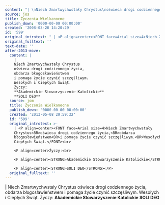 ```yaml
---
content: "| \nNiech Zmartwychwstały Chrystus\noświeca drogi codziennego życia,\nobdarza błogosławieństwem\ni pomaga życie czynić szczęśliwym.\nWesołych i Ciepłych Świąt.\nŻyczy:\n**Akademickie Stowarzyszenie Katolickie**\n**SOLI DEO**\n\n\n<!--CONTENT FROM OLD SERVER (jos before 2013):  | \nNiech Zmartwychwstały Chrystus\noświeca drogi codziennego życia,\nobdarza błogosławieństwem\ni pomaga życie czynić szczęśliwym.\nWesołych i Ciepłych Świąt.\n\r\n\nŻyczy:\n\r\n\n**Akademickie Stowarzyszenie Katolickie**\n\r\n\n**SOLI DEO**\n\n-->"
source: jos
title: Życzenia Wielkanocne
publish_down: '0000-00-00 00:00:00'
created: '2008-03-20 14:20:29'
id: '599'
original_introtext: " | <P align=center><FONT face=Arial size=4>Niech Zmartwychwstały Chrystus<BR>oświeca drogi codziennego życia,<BR>obdarza błogosławieństwem<BR>i pomaga życie czynić szczęśliwym.<BR>Wesołych i Ciepłych Świąt.</FONT><br>\r\n<P align=center>Życzy:<br>\r\n<P align=center><STRONG>Akademickie Stowarzyszenie Katolickie</STRONG><br>\r\n<P align=center><STRONG>SOLI DEO</STRONG></P>"
original_fulltext: ''
text-date: ''
after-2013-move:
  content: |
    | 
    Niech Zmartwychwstały Chrystus
    oświeca drogi codziennego życia,
    obdarza błogosławieństwem
    i pomaga życie czynić szczęśliwym.
    Wesołych i Ciepłych Świąt.
    Życzy:
    **Akademickie Stowarzyszenie Katolickie**
    **SOLI DEO**
  source: jom
  title: Życzenia Wielkanocne
  publish_down: '0000-00-00 00:00:00'
  created: '2013-05-08 20:59:32'
  id: '599'
  original_introtext: >-
    | <P align=center><FONT face=Arial size=4>Niech Zmartwychwstały
    Chrystus<BR>oświeca drogi codziennego życia,<BR>obdarza
    błogosławieństwem<BR>i pomaga życie czynić szczęśliwym.<BR>Wesołych i
    Ciepłych Świąt.</FONT><br>

    <P align=center>Życzy:<br>

    <P align=center><STRONG>Akademickie Stowarzyszenie Katolickie</STRONG><br>

    <P align=center><STRONG>SOLI DEO</STRONG></P>
  original_fulltext: ''
---
```

<time></time>

| 
Niech Zmartwychwstały Chrystus
oświeca drogi codziennego życia,
obdarza błogosławieństwem
i pomaga życie czynić szczęśliwym.
Wesołych i Ciepłych Świąt.
Życzy:
**Akademickie Stowarzyszenie Katolickie**
**SOLI DEO**


<!--CONTENT FROM OLD SERVER (jos before 2013):  | 
Niech Zmartwychwstały Chrystus
oświeca drogi codziennego życia,
obdarza błogosławieństwem
i pomaga życie czynić szczęśliwym.
Wesołych i Ciepłych Świąt.


Życzy:


**Akademickie Stowarzyszenie Katolickie**


**SOLI DEO**

-->

<!--{{json:{"created_date":"2008-03-20 14:20:29","publish_down":"0000-00-00 00:00:00","id":"599"}}}-->